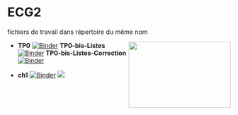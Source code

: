 # ECG2

fichiers de travail dans répertoire du même nom


<img src="https://drive.google.com/uc?id=12Wo3LubGGT4qOvYFAuLP4CyCuwjKNVuk" width="230" height="150" align = "right"/>

<p></p>
<p></p>
<p></p>
<p></p>


* **TP0**
 [![Binder](https://mybinder.org/badge_logo.svg)](https://mybinder.org/v2/gh/othoni-hub/ECG1/HEAD?filepath=TP0_Remise_en_route_Python.ipynb) 
 **TP0-bis-Listes**
 [![Binder](https://mybinder.org/badge_logo.svg)](https://mybinder.org/v2/gh/othoni-hub/ECG1/HEAD?filepath=EC1_TP0_bis_Listes.ipynb) 
 **TP0-bis-Listes-Correction**
 [![Binder](https://mybinder.org/badge_logo.svg)](https://mybinder.org/v2/gh/othoni-hub/ECG1/HEAD?filepath=EC1_TP0_bis_Listes_Corriges.ipynb)


* **ch1**
 [![Binder](https://mybinder.org/badge_logo.svg)](https://mybinder.org/v2/gh/othoni-hub/ECG1/HEAD?filepath=Ch1_Notebook.ipynb)
[<img src="https://deepnote.com/buttons/launch-in-deepnote-small.svg">](https://deepnote.com/launch?name=Ch1_Notebook&url=https://github.com/othoni-hub/ECG1/blob/main/Ch1_Notebook.ipynb)

 
